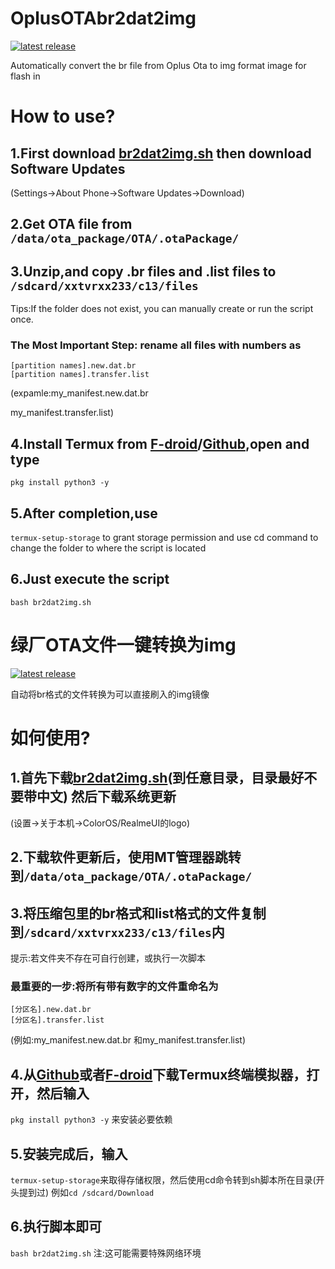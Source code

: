 # OplusOTAbr2dat2img
[![latest release](https://img.shields.io/github/v/tag/xxtvrxx233/OplusOTAbr2dat2img?color=green&include_prereleases&label=version&sort=semver&style=flat-square)](https://github.com/xxtvrxx233/OplusOTAbr2dat2img)

Automatically convert the br file from Oplus Ota to img format image for flash in
# How to use?
## 1.First download [br2dat2img.sh](https://github.com/xxtvrxx233/OplusOTAbr2dat2img/releases/download/1.2/br2dat2img.sh) then download Software Updates 
(Settings→About Phone→Software Updates→Download)
## 2.Get OTA file from ```/data/ota_package/OTA/.otaPackage/```
## 3.Unzip,and copy .br files and .list files to ```/sdcard/xxtvrxx233/c13/files```
Tips:If the folder does not exist, you can manually create or run the script once.
### The Most Important Step: rename all files with numbers as
```
[partition names].new.dat.br
[partition names].transfer.list
```
(expamle:my_manifest.new.dat.br

my_manifest.transfer.list)
## 4.Install Termux from [F-droid](https://f-droid.org/packages/com.termux/)/[Github](https://github.com/termux/termux-app/releases),open and type 
```
pkg install python3 -y
```
## 5.After completion,use 
```termux-setup-storage``` to grant storage permission and use cd command to change the folder to where the script is located
## 6.Just execute the script
```bash br2dat2img.sh```

# 绿厂OTA文件一键转换为img
[![latest release](https://img.shields.io/github/v/tag/xxtvrxx233/OplusOTAbr2dat2img?color=green&include_prereleases&label=version&sort=semver&style=flat-square)](https://github.com/xxtvrxx233/OplusOTAbr2dat2img)

自动将br格式的文件转换为可以直接刷入的img镜像

# 如何使用?
## 1.首先下载[br2dat2img.sh](https://github.com/xxtvrxx233/OplusOTAbr2dat2img/releases/Download/1.2/br2dat2img.sh)(到任意目录，目录最好不要带中文) 然后下载系统更新
(设置→关于本机→ColorOS/RealmeUI的logo)
## 2.下载软件更新后，使用MT管理器跳转到```/data/ota_package/OTA/.otaPackage/```
## 3.将压缩包里的br格式和list格式的文件复制到```/sdcard/xxtvrxx233/c13/files```内
提示:若文件夹不存在可自行创建，或执行一次脚本
### 最重要的一步:将所有带有数字的文件重命名为
```
[分区名].new.dat.br
[分区名].transfer.list
```
 (例如:my_manifest.new.dat.br
 和my_manifest.transfer.list)
## 4.从[Github](https://github.com/termux/termux-app/releases)或者[F-droid](https://f-droid.org/packages/com.termux/)下载Termux终端模拟器，打开，然后输入
```pkg install python3 -y```
来安装必要依赖
## 5.安装完成后，输入
```termux-setup-storage```来取得存储权限，然后使用cd命令转到sh脚本所在目录(开头提到过)
例如```cd /sdcard/Download```
## 6.执行脚本即可
```bash br2dat2img.sh```
注:这可能需要特殊网络环境
